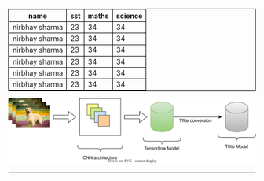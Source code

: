 |name|sst|maths|science|
|---|---|---|---|
|nirbhay sharma|23|34|34|
|nirbhay sharma|23|34|34|
|nirbhay sharma|23|34|34|
|nirbhay sharma|23|34|34|
|nirbhay sharma|23|34|34|
|nirbhay sharma|23|34|34|



![img](tflitepipeline.svg)



---


<style> 

*{
  margin:0px;
  padding:0px;
}

table, th, td {
  border: 0.1px solid black;
  border-collapse: collapse;
}

</style>

<script type="text/javascript" src="http://cdn.mathjax.org/mathjax/latest/MathJax.js?config=TeX-AMS-MML_HTMLorMML"></script>
<script type="text/x-mathjax-config">
    MathJax.Hub.Config({ tex2jax: {inlineMath: [['$', '$']]}, messageStyle: "none" });
</script>